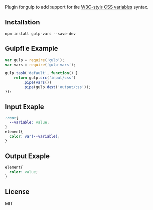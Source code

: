 
Plugin for gulp to add support for the [W3C-style CSS variables](http://www.w3.org/TR/css-variables/) syntax.

## Installation
```
npm install gulp-vars --save-dev
```

## Gulpfile Example

```js
var gulp = require('gulp');
var vars = require('gulp-vars');

gulp.task('default', function() {
    return gulp.src('input/css')
        .pipe(vars())
        .pipe(gulp.dest('output/css'));
});
```

## Input Exaple

```css
:root{
  --variable: value;
}
element{
  color: var(--variable);
}
```

## Output Exaple

```css
element{
  color: value;
}
```

## License

MIT